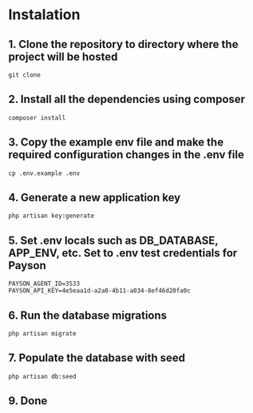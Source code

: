 # Instalation

## 1. Clone the repository to directory where the project will be hosted
```
git clone
```
## 2. Install all the dependencies using composer
```
composer install
```
## 3. Copy the example env file and make the required configuration changes in the .env file
```
cp .env.example .env
```
## 4. Generate a new application key
```
php artisan key:generate
```
## 5. Set .env locals such as DB_DATABASE, APP_ENV, etc. Set to .env test credentials for Payson
```
PAYSON_AGENT_ID=3533
PAYSON_API_KEY=4e5eaa1d-a2a0-4b11-a034-8ef46d20fa0c
```
## 6. Run the database migrations
```
php artisan migrate
```
## 7. Populate the database with seed
```
php artisan db:seed
```
## 9. Done

